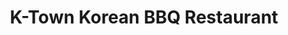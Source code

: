 ---
layout: place
title: K-Town Korean BBQ Restaurant
permalink: /washington/vancouver/k-town-korean-bbq-restaurant.html
stateAbbr: WA
stateName: Washington
cityName: Vancouver
seo:
  type: restaurant
  links: null
place_id: ChIJLylRffevlVQRmr4daFuXVM0
photos:
  - name: >-
      places/ChIJLylRffevlVQRmr4daFuXVM0/photos/AeeoHcKkwLHlHLYFQ12dH4konwsKYcyaRQkdFRLLGdxWy7DJtNgQbJSHdYtOd_d3wMeJ2Xr6jXO9imwZ2SOeXPJj-uLUvlXxo7e1MmcPbHROz_ffWQqOvXaBhMcDCRJBOr3masX5jgIqYI3efmPplNTPD2_GC82JVobEGSXnOWa6DdlRelCdGdoKqGx4xftWCh03hEZl9nlwzD5qLmVOlCsfemR2ObrpRxWiPIvHHrq3OZnURNsEZ-x7o-nNHG9V45VMGtTLOZoPEix35P5MUfnWrSW1J6W2zHz2DoTIgQFGC_AqPg
    widthPx: 4800
    heightPx: 3200
    authorAttributions:
      - displayName: K-Town Korean BBQ Restaurant
        uri: https://maps.google.com/maps/contrib/108642334384228931339
        photoUri: >-
          https://lh3.googleusercontent.com/a/ACg8ocLdXnqXaCn7eXArSbfe9Af5L-P8lePf3DOG7a9ULGgpHWQDsw=s100-p-k-no-mo
    flagContentUri: >-
      https://www.google.com/local/imagery/report/?cb_client=maps_api_places.places_api&image_key=!1e10!2sAF1QipMfl49Lm1ymVv5_ZVEsmDUycAG_BzqF9TnXUzn7&hl=en-US
    googleMapsUri: >-
      https://www.google.com/maps/place//data=!3m4!1e2!3m2!1sAF1QipMfl49Lm1ymVv5_ZVEsmDUycAG_BzqF9TnXUzn7!2e10!4m2!3m1!1s0x5495aff77d51292f:0xcd54975b681dbe9a
  - name: >-
      places/ChIJLylRffevlVQRmr4daFuXVM0/photos/AeeoHcIZtiLa9VQzI4ri1fG1YrvBgxNoHZdeyYuIhJT-fdgdibjjvU-WlcM4ZITqWONZaNcMhwGpRYXZRDQM6TBo0pD50Fds-sXb7qURpgPRQMLs1-PV-7IiZVRhrHcT2ejlhLlOXHwTtFmhgMJqOGK8_i3cY7_OYyuItvr46BPXWuSD8kp252KtH0ekDXaYSEnTKqEj-bBSRDd-ZAX7GCKQADAN1uNNbts7mxJHx6zl-lcBgfUJ0fn29DtCNQyKjkfq6eOB_H1Qt43Gz-hTRvA9_ioSstXvoXN4OsJjYqXWrMTp8w
    widthPx: 4800
    heightPx: 3200
    authorAttributions:
      - displayName: K-Town Korean BBQ Restaurant
        uri: https://maps.google.com/maps/contrib/108642334384228931339
        photoUri: >-
          https://lh3.googleusercontent.com/a/ACg8ocLdXnqXaCn7eXArSbfe9Af5L-P8lePf3DOG7a9ULGgpHWQDsw=s100-p-k-no-mo
    flagContentUri: >-
      https://www.google.com/local/imagery/report/?cb_client=maps_api_places.places_api&image_key=!1e10!2sAF1QipMrZphVDUVeUMLYAP7OyqHx3Sld4ypYc6uIn6C6&hl=en-US
    googleMapsUri: >-
      https://www.google.com/maps/place//data=!3m4!1e2!3m2!1sAF1QipMrZphVDUVeUMLYAP7OyqHx3Sld4ypYc6uIn6C6!2e10!4m2!3m1!1s0x5495aff77d51292f:0xcd54975b681dbe9a
  - name: >-
      places/ChIJLylRffevlVQRmr4daFuXVM0/photos/AeeoHcJ62TlGFjQfmnQUA6grQHhB7Cnd9ySMG1bgnimdYLqWp-vaAu3lMNZAbd0VbZU2b0JK0Y7WxMcCf_6hvzWHb19SD24KVYvtMFNtsbXJIAKq3DxgJDQxhXxyeNOgPWKVaxVt1vc_ycZE92Kb5Nd2OOwVtlIRtfbSNmToyW40CO9A-t6dGxCe_higWjls6jYidLO6i6Ci9N-1birRq3S3nKfoNj_hTKZs5ZK090hEoS7e8kHHEyuvBUQGErSMLla6J_Lu0_egQtIuVkck3pSYmD9TsFhyYGtS0MHzJf1oFdaIoWMP7YY3uNgqyAHfph6MCTlsdO6rHislCUBDj7Zd75SLAJoZlQ5wD1bvnBElhkxZrRQIHTRt4vEFzww3kA1U5lk3CtqWejO6KPJ8L2yuwp_TMZ4smw6-tSXiU_KbkdeiLUc
    widthPx: 3600
    heightPx: 4800
    authorAttributions:
      - displayName: H FMolly
        uri: https://maps.google.com/maps/contrib/110768851278662420222
        photoUri: >-
          https://lh3.googleusercontent.com/a-/ALV-UjVazoA5HTlmwnrXEhD6m02w60u4eYy9BWhXQ8oWJJO0viz1zjKX=s100-p-k-no-mo
    flagContentUri: >-
      https://www.google.com/local/imagery/report/?cb_client=maps_api_places.places_api&image_key=!1e10!2sCIHM0ogKEICAgICvlYba7wE&hl=en-US
    googleMapsUri: >-
      https://www.google.com/maps/place//data=!3m4!1e2!3m2!1sCIHM0ogKEICAgICvlYba7wE!2e10!4m2!3m1!1s0x5495aff77d51292f:0xcd54975b681dbe9a
  - name: >-
      places/ChIJLylRffevlVQRmr4daFuXVM0/photos/AeeoHcIAAsdSyhvnH9CVdG1h-KLVSCemKqTN0dOjPsnGYfyZ1DrwjT9KINlXOqTzcLPZaB10d470sW2WRiz8yn3KI_RQp_ZFnbK0FPVTFQT9ui1lpsMs3lLU9Eq6-cB0bGqwIz5iNIah0OOxZsBw83UYO29csWr8WwC0qMxEc_78Faju6jxIcCqnJr2WBM_KvnNlsrQL_2EYxWN1H-48V2rr6jKCDydEegFprjyBezYSlJqQauStewB-uxHcl5a1qWa-2-yuuVWLgr7HmdzdR4FQZKLMB7zdfkM_0RLqbVNunJptABCDSXOZIhV_2Gjd6SW_FfVmECVc-y9z0h2aZjeWnuk8KRKM6-jcbwwSi4XSl9pmDU7X37Ene5ztnxQ9GIFgoNhipHlbk5brXDIpzd1OIz1aqcmgKw1neHCfe6B2LEc
    widthPx: 4080
    heightPx: 3072
    authorAttributions:
      - displayName: Anthony Moreno (Leopold)
        uri: https://maps.google.com/maps/contrib/111637921914339911298
        photoUri: >-
          https://lh3.googleusercontent.com/a-/ALV-UjUCojG73BIc4i5jV_MUNPkuOI_II1Ik7nQSAiwZzhWzo5QW_QKDtA=s100-p-k-no-mo
    flagContentUri: >-
      https://www.google.com/local/imagery/report/?cb_client=maps_api_places.places_api&image_key=!1e10!2sCIHM0ogKEICAgIDX4NyEAg&hl=en-US
    googleMapsUri: >-
      https://www.google.com/maps/place//data=!3m4!1e2!3m2!1sCIHM0ogKEICAgIDX4NyEAg!2e10!4m2!3m1!1s0x5495aff77d51292f:0xcd54975b681dbe9a
  - name: >-
      places/ChIJLylRffevlVQRmr4daFuXVM0/photos/AeeoHcLTfRZZWsVKfxgABGYZiZ7aNZeodWx7DR37sBvkrzCsuSlWU7yVbo0O4b5ZvsOqvaFIBZyoJuCU9n-ij12AqpNA23YXJThXDhWIbWK0NuFdjBWmptUITZwquek-Oq5rZh1jBIf2Iellh441KeDAts5JU-6BOlLXfR3G_jwoTGz0fPRwmTY5cZ9F1FexsxYYA69osMkyPKcZoiP2ic93_u3hP_CVf-Zkf020yae2CMgMRDFriB3v3k8x1DS4EqMCO1KaW6IOde1i_1mzu47RJvaImMXFjNB0EQ-kOPIfjzcffVcEcT2Z7TPqmTZFRtl0i70LiE_YgQe2ol1aX2_ZhqccMure_dkbKp7B5xvCUUYFQur-dFhp9i3ijH8xxPCwPWDOMHBZZo1oV-BWe2cNXfnqIZ5KRT-P6Du3c2Ggf6OP8-3k
    widthPx: 4000
    heightPx: 3000
    authorAttributions:
      - displayName: SC Lozano
        uri: https://maps.google.com/maps/contrib/105490410993315946615
        photoUri: >-
          https://lh3.googleusercontent.com/a-/ALV-UjUqtXb83e907M5itqEaS6Ye7V437t9YoWVBMys6ZWWtuZBUrOJS0Q=s100-p-k-no-mo
    flagContentUri: >-
      https://www.google.com/local/imagery/report/?cb_client=maps_api_places.places_api&image_key=!1e10!2sCIHM0ogKEICAgICbwPu1xQE&hl=en-US
    googleMapsUri: >-
      https://www.google.com/maps/place//data=!3m4!1e2!3m2!1sCIHM0ogKEICAgICbwPu1xQE!2e10!4m2!3m1!1s0x5495aff77d51292f:0xcd54975b681dbe9a
  - name: >-
      places/ChIJLylRffevlVQRmr4daFuXVM0/photos/AeeoHcJ2MmsMVvNhpybwcUd58-ws2AIyTS6e37-bEN6HCPqtvS5x7QI8-d4bWbruQ8Olhki8YaFaN9qxJhWURQklkF7NHApx5vb1tMlN7vYD0BXIsI136o98eWXzxekznRMEp2JDK2d55jhiLU4TFsHyia6_q6p7xmMzezHWwO5fGRJMddLxnOaVWLuKHnjyEGth6qnbvWAP3gGWJCZoPXLwwrpFgVjK_iqzpLwr11E3jHRpJc4SxiTWEroh0cWmUyF1IrhGfprOHiUtOuoTku66DkFVcDERekHHbA9RNz9Uk3z-NOw6oj99SY4YFEHrvLdv-pvrz3knzGfGLBMCcYJJ9M4HErwYoe4ArZONWKf1WaDn8MFCSB2LfE7AtfGLtLuDVSXHluBlK185o8oIgFCqjB8TAyTmK8RyoXwm60JSPvmlZtov
    widthPx: 4032
    heightPx: 2268
    authorAttributions:
      - displayName: Sirilak Muangnil
        uri: https://maps.google.com/maps/contrib/113026941942760300111
        photoUri: >-
          https://lh3.googleusercontent.com/a-/ALV-UjUKFKiaTyAzl9KCO21UTeYsEDN51NyW_111xUgdfFrRCvvnQDnrEQ=s100-p-k-no-mo
    flagContentUri: >-
      https://www.google.com/local/imagery/report/?cb_client=maps_api_places.places_api&image_key=!1e10!2sCIHM0ogKEICAgIDP7fbF8QE&hl=en-US
    googleMapsUri: >-
      https://www.google.com/maps/place//data=!3m4!1e2!3m2!1sCIHM0ogKEICAgIDP7fbF8QE!2e10!4m2!3m1!1s0x5495aff77d51292f:0xcd54975b681dbe9a
  - name: >-
      places/ChIJLylRffevlVQRmr4daFuXVM0/photos/AeeoHcIkyfQJK7T9XY7hQJDyrwZys393g7ZyuIfpsCLZ9wPZaYbSIpdKB1hX9lLbP26Rg-6lQK3diwo_KCrvn36uLghmeNgq5bLawT3YQ_6qEqU8DWa0kuEcEPHGgUbuBaTx-cS8_P9jx2ZDbCSmIZi9spkIBsr9lOyycI28mZBjnImCyM5cd_oOUA_AA1p7D3xGFFYzCJPgx8ujuPbQVUHiLpwE6N603wf4mq4Sv389LBdFzPi-VdjoHadLul0YvDidpDCpLS7KukeltKYXQgpiX_iJp_FY29N9eHoswXO8B3YIdIX1oDkQdiTHnHHEYT59X3wJ-xLDYPrNoWKQUlfRimcDaduO_Iww23-qtC-pzpuZkHkQT_ro59d6MPXL8rbFj8Ek0vay1Is6vMLffNXhaxnv5PCCci0G7WYbxbOEI-WDyg
    widthPx: 4032
    heightPx: 2268
    authorAttributions:
      - displayName: Sirilak Muangnil
        uri: https://maps.google.com/maps/contrib/113026941942760300111
        photoUri: >-
          https://lh3.googleusercontent.com/a-/ALV-UjUKFKiaTyAzl9KCO21UTeYsEDN51NyW_111xUgdfFrRCvvnQDnrEQ=s100-p-k-no-mo
    flagContentUri: >-
      https://www.google.com/local/imagery/report/?cb_client=maps_api_places.places_api&image_key=!1e10!2sCIHM0ogKEICAgIDP7fbFcQ&hl=en-US
    googleMapsUri: >-
      https://www.google.com/maps/place//data=!3m4!1e2!3m2!1sCIHM0ogKEICAgIDP7fbFcQ!2e10!4m2!3m1!1s0x5495aff77d51292f:0xcd54975b681dbe9a
  - name: >-
      places/ChIJLylRffevlVQRmr4daFuXVM0/photos/AeeoHcItUH5izsaPy-BPI5hNDbo9JVWj6kiW6SrXfe9soMsZjb11L9J9tat0-M-bmvqHsY7ANhMiAQoHhLQ9EfDkXEZyuGDnBYiO0H9pGMSdAFOEvNQeP5Rs9BEUTVAvMLoZ-MBh73mEmWfibsiQ6aoH1l-UQVQJELKpWRUQgu_NyJPuiPTwhvZUptagvXKXJkubpgSZr-AkbXPwexq-CjMljabd-PLSevp-B8oxfZsUa1ms1H-vi0FfiNS_ME3ztaSeJnJmN51haag6xTzyBAGxlvYDspkJ_japQqCVdLgCGLM_nGyHxmRa4c2R5E7Pzha5lIwZUt3GjkM4XEF0MDbT0gXVb8LlEncxnbPSmOHUgx0j3WDPO7yn3TnRIC-jmJitynspToYnF4MXFlX6ggfoI3h2KN_NYUhfVlkTu-u9ymwf3WUu
    widthPx: 4032
    heightPx: 3024
    authorAttributions:
      - displayName: Travis Brown
        uri: https://maps.google.com/maps/contrib/108058169297320061760
        photoUri: >-
          https://lh3.googleusercontent.com/a-/ALV-UjXiJXCTklt7uTzbUApBtnEdmcr9kaZg3xuQsLw3Nx4xb5roRURv=s100-p-k-no-mo
    flagContentUri: >-
      https://www.google.com/local/imagery/report/?cb_client=maps_api_places.places_api&image_key=!1e10!2sCIHM0ogKEICAgICR-7uljQE&hl=en-US
    googleMapsUri: >-
      https://www.google.com/maps/place//data=!3m4!1e2!3m2!1sCIHM0ogKEICAgICR-7uljQE!2e10!4m2!3m1!1s0x5495aff77d51292f:0xcd54975b681dbe9a
  - name: >-
      places/ChIJLylRffevlVQRmr4daFuXVM0/photos/AeeoHcJIZUBWFRAhlmXUmLUAAAw7v8XEaUbISNoJnVm24h22WDsyr1Gc_sFC6UoNvOgE9fVklm-ykZcSTwXh-209-jXiPojVmvAKiZNIb5oBrKxUtsbGG7VCeNOAbtqu853jtERpvQu47Gpff375PaJpfbHJ48deqHKByed1snTDFE0kTXvHkp0Fkbd9fTHyfJhsCDql2t1EMowQw4UFqxJb9WtHE-oHMRSs8aH0WeWxXmYYyxEcIstr3a8C0i0wOGxGeDZZKlCuvJA_6cd7-xTm-OgtAZ3Z_nMJOn_5Sc7MsgOjEe4yrgF-nMqr8IU9HEvbvie0aibwSHMfVnvt960KTjUstc-cHCCs7yW49wK80I1L_xM91y6qgsOr3UEgdkAKoNqk5I0ubpYAwEjA-cdVRjzLiYOPCZ3IUEM53so
    widthPx: 4000
    heightPx: 3000
    authorAttributions:
      - displayName: Dashel
        uri: https://maps.google.com/maps/contrib/114339791903832053249
        photoUri: >-
          https://lh3.googleusercontent.com/a-/ALV-UjU1_SjjS4mr9CbLHevKHM6yjDHat4L9p7M92F85At934hi1XRueyA=s100-p-k-no-mo
    flagContentUri: >-
      https://www.google.com/local/imagery/report/?cb_client=maps_api_places.places_api&image_key=!1e10!2sCIHM0ogKEICAgMDgp-UR&hl=en-US
    googleMapsUri: >-
      https://www.google.com/maps/place//data=!3m4!1e2!3m2!1sCIHM0ogKEICAgMDgp-UR!2e10!4m2!3m1!1s0x5495aff77d51292f:0xcd54975b681dbe9a
  - name: >-
      places/ChIJLylRffevlVQRmr4daFuXVM0/photos/AeeoHcK2EjR61yOF4qx-400z2AVdWl6lkA320d3bMofN3ditFtLef_RA5UpfD3kHtBb9aul2Yfy0oQVOZUmUinU2U2PhhAq4tLVpzP4Sz3uXQ6H-okxuR08Hwig35EjWTnxSPzcWK0eQNi14yMkQXyEiOJk60jLab-7ZdT6BkMqFqZZKSB9m-RVYw3r9yftArFAAbE8f3X19a9bvscSE1xWlxwo3sTLFy56bYDd-EDd2HeVlV121uFdpq-nRuKzPju7klTOtS85HyzEdAYCNoo-yaRnoe8-KRcxaVUWuFy-AmPbHzsMAyqlNN1BTwR7nfRFvZ2LIJHmuPjAliDsO2Gicavj0b5gZqt_RRKAKQUWEYoGwTbf1_hhVDGUlsRyuT-yFZ_7dsYGv_F8yXcE1IHeltWqNP37CdIMlrErli94HIbn2QqAw
    widthPx: 4032
    heightPx: 3024
    authorAttributions:
      - displayName: Jason Jacob
        uri: https://maps.google.com/maps/contrib/113421696896461927805
        photoUri: >-
          https://lh3.googleusercontent.com/a-/ALV-UjVwxio7QdwP-ebIEH1b1taNanGu-ro_LfhE_RSWE_24drIj-mQ=s100-p-k-no-mo
    flagContentUri: >-
      https://www.google.com/local/imagery/report/?cb_client=maps_api_places.places_api&image_key=!1e10!2sCIHM0ogKEICAgID1qbSr5AE&hl=en-US
    googleMapsUri: >-
      https://www.google.com/maps/place//data=!3m4!1e2!3m2!1sCIHM0ogKEICAgID1qbSr5AE!2e10!4m2!3m1!1s0x5495aff77d51292f:0xcd54975b681dbe9a
address: 8723 NE Hwy 99, Vancouver, WA 98665, USA
street: 8723 NE Hwy 99
city: Vancouver
state: WA
zip: '98665'
country: USA
neighborhood: Northeast Hazel Dell
latitude: '45.685505'
longitude: '-122.660203'
accessibility_options:
  wheelchairAccessibleParking: true
  wheelchairAccessibleEntrance: true
  wheelchairAccessibleRestroom: true
  wheelchairAccessibleSeating: true
business_status: OPERATIONAL
name: K-Town Korean BBQ Restaurant
google_maps_links:
  directionsUri: >-
    https://www.google.com/maps/dir//''/data=!4m7!4m6!1m1!4e2!1m2!1m1!1s0x5495aff77d51292f:0xcd54975b681dbe9a!3e0
  placeUri: https://maps.google.com/?cid=14795617094663519898
  writeAReviewUri: >-
    https://www.google.com/maps/place//data=!4m3!3m2!1s0x5495aff77d51292f:0xcd54975b681dbe9a!12e1
  reviewsUri: >-
    https://www.google.com/maps/place//data=!4m4!3m3!1s0x5495aff77d51292f:0xcd54975b681dbe9a!9m1!1b1
  photosUri: >-
    https://www.google.com/maps/place//data=!4m3!3m2!1s0x5495aff77d51292f:0xcd54975b681dbe9a!10e5
primary_type: Korean Restaurant
opening_hours:
  regular: null
  current: null
secondary_opening_hours:
  regular:
    weekdayDescriptions: null
    type: null
  current:
    weekdayDescriptions: null
    type: null
phone: null
price_level: null
price_range: null
rating: null
rating_count: 0
website: null
description: >-
  Explore K-Town Korean BBQ in Vancouver, WA$$$Nestled in Vancouver, WA, K-Town
  Korean BBQ Restaurant stands out as a laid-back spot for enjoying authentic
  Korean flavors in a welcoming atmosphere. This casual eatery features an
  all-you-can-eat menu packed with classic dishes like marinated meats and
  flavorful rice bowls, perfect for those seeking a satisfying meal with friends
  or family. The restaurant emphasizes accessibility with features such as
  wheelchair-friendly parking and seating, making it easier for everyone to
  enjoy their dining experience. Beyond the tasty offerings, the vibrant setup
  encourages a communal vibe, ideal for exploring bold tastes in a relaxed
  setting. Whether you're in the mood for grilled specialties or hearty sides,
  this spot delivers a memorable introduction to Korean cuisine right in your
  local area.
generative_summary: >-
  Explore K-Town Korean BBQ in Vancouver, WA$$$Nestled in Vancouver, WA, K-Town
  Korean BBQ Restaurant stands out as a laid-back spot for enjoying authentic
  Korean flavors in a welcoming atmosphere. This casual eatery features an
  all-you-can-eat menu packed with classic dishes like marinated meats and
  flavorful rice bowls, perfect for those seeking a satisfying meal with friends
  or family. The restaurant emphasizes accessibility with features such as
  wheelchair-friendly parking and seating, making it easier for everyone to
  enjoy their dining experience. Beyond the tasty offerings, the vibrant setup
  encourages a communal vibe, ideal for exploring bold tastes in a relaxed
  setting. Whether you're in the mood for grilled specialties or hearty sides,
  this spot delivers a memorable introduction to Korean cuisine right in your
  local area.
generative_disclosure: Summarized by AI using the Grok-3-Mini model.
reviews: null
review_summary: >-
  Insights from Diners$$$Although specific reviews for this spot aren't widely
  available yet, feedback from similar Korean BBQ venues often highlights the
  appeal of fresh, flavorful dishes and generous portions that keep customers
  coming back. Folks generally enjoy the interactive grilling experience and
  variety of options, making it a fun choice for groups looking to try something
  new. Many appreciate the value for money in all-you-can-eat setups, noting
  that the quality ingredients shine through in every bite. Overall, it's seen
  as a solid pick for anyone craving authentic vibes without the fuss, though
  it's always a good idea to check for the latest experiences. If you're
  exploring local eats, this place could be a hidden gem worth discovering for
  its approachable and tasty offerings.
review_disclosure: Summarized by AI using the Grok-3-Mini model.
parking_options: null
payment_options: null
allow_dogs: null
curbside_pickup: null
delivery: null
dine_in: null
good_for_children: null
good_for_groups: null
good_for_sports: null
live_music: null
menu_for_children: null
outdoor_seating: null
reservable: null
restroom: null
serves_beer: null
serves_breakfast: null
serves_brunch: null
serves_cocktails: null
serves_coffee: null
serves_dinner: null
serves_dessert: null
serves_lunch: null
serves_vegetarian_food: null
serves_wine: null
takeout: null
update_category: pro
places_description: null

---